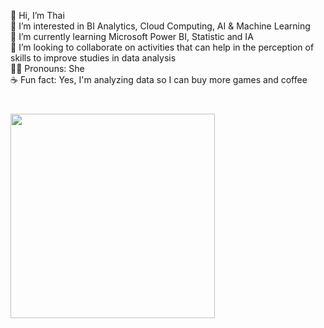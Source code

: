 <p align="left">👋 Hi, I’m Thai<br>👀 I’m interested in BI Analytics, Cloud Computing, AI & Machine Learning<br>🌱 I’m currently learning Microsoft Power BI, Statistic and IA<br>💞️ I’m looking to collaborate on activities that can help in the perception of skills to improve studies in data analysis<br>💁‍♀️ Pronouns: She<br>☕ Fun fact: Yes, I'm analyzing data so I can buy more games and coffee</p>

###

<br clear="both">

<img align="left" height="327" src="https://infographicnow.com/wp-content/uploads/2021/02/pixel-art-gif-Captivating-Pixel-Art-Scenes.gif"  />

###

<!---
2code4coffee/2code4coffee is a ✨ special ✨ repository because its `README.md` (this file) appears on your GitHub profile.
You can click the Preview link to take a look at your changes.
--->
